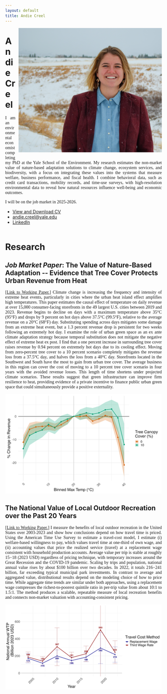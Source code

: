 ```yaml
---
layout: default
title: Andie Creel
---
```


<div style="float: right; margin-left: 10px; margin-bottom: 10px;">
    <img src="photos/DSC_0102.jpg" alt="Andie Creel" style="max-height: 400px;">
</div>

<style>
  p { 
    font-family: Georgia, serif; 
    text-align: justify; /* Ensures text is flush on both left and right sides */
  }
</style>

# Andie Creel 
I am an environmental economist completing my PhD at the Yale School of the Environment. My research estimates the non-market value of nature-based adaptation solutions to climate change, ecosystem services, and biodiversity, with a focus on integrating these values into the systems that measure welfare, business performance, and fiscal health. I combine behavioral data, such as credit card transactions, mobility records, and time-use surveys, with high-resolution environmental data to reveal how natural resources influence well-being and economic outcomes.

I will be on the job market in 2025-2026.

- [View and Download CV](creel_cv.pdf)
- [andie.creel@yale.edu](mailto:andie.creel@yale.edu)
- [LinkedIn](https://www.linkedin.com/in/andie-creel-7552b9b1/)

<div style="clear: both;"></div>

# Research

## *Job Market Paper*: The Value of Nature-Based Adaptation --  Evidence that Tree Cover Protects Urban Revenue from Heat

\[[Link to Working Paper.](working_papers/creel_jmp.pdf)\] Climate change is increasing the frequency and intensity of extreme heat events, particularly in cities where the urban heat island effect amplifies high temperatures. This paper estimates the causal effect of temperature on daily revenue at over 15,000 consumer-facing storefronts in the 49 largest U.S. cities between 2019 and 2023. Revenue begins to decline on days with a maximum temperature above 35°C (95°F) and drops by 9 percent on hot days above 37.5°C (99.5°F), relative to the average revenue on a 20°C (68°F) day. Substituting spending across days mitigates some damage from an extreme heat event, but a 1.3 percent revenue drop is persistent for two weeks following an extremely hot day. I examine the role of urban green space as an ex ante climate adaptation strategy because temporal substitution does not mitigate the negative effect of extreme heat ex post. I find that a one percent increase in surrounding tree cover raises revenue by 0.94 percent on extremely hot days due to its cooling effect. Moving from zero-percent tree cover to a 10 percent scenario completely mitigates the revenue loss from a 37.5°C day, and halves the loss from a 40°C day. Storefronts located in the Southwest and South have the most to gain from urban tree cover. The average business in this region can cover the cost of moving to a 10 percent tree cover scenario in four years with the avoided revenue losses. This length of time shortens under projected climate scenarios. These results suggest that green infrastructure can improve firm resilience to heat, providing evidence of a private incentive to finance public urban green space that could simultaneously provide a positive externality.

![Figure 2](figures/green_space_2.5.jpg)

## The National Value of Local Outdoor Recreation over the Past 20 Years

\[[Link to Working Paper.](working_papers/creel_local_recreation.pdf)\] I measure the benefits of local outdoor recreation in the United States over 2003-2023 and show how conclusions depend on how travel time is priced. Using the American Time Use Survey to estimate a travel-cost model, I estimate (i) welfare-based willingness to pay, which values travel time at one-third of own wage, and (ii) accounting values that price the realized service (travel) at a replacement wage consistent with household production accounts. Average value per trip is stable at roughly $15-$18 (2023 USD) regardless of pricing technique, with temporary increases around the Great Recession and the COVID-19 pandemic. Scaling by trips and population, national annual value rises by about $100 billion over two decades. In 2022, it totals $216-$241 billion, far exceeding typical municipal park investments. In contrast to average and aggregated value, distributional results depend on the modeling choice of how to price time. While aggregate time trends are similar under both approaches, using a replacement wage compresses the richest-to-poorest quintile ratio in per-trip value from about 10:1 to 1.5:1. The method produces a scalable, repeatable measure of local recreation benefits and connects non-market valuation with accounting-consistent pricing. 


![Figure 1](figures/pref_WTP_national.png)




